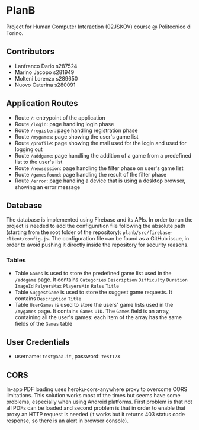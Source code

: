 # PlanB

Project for Human Computer Interaction (02JSKOV) course @ Politecnico di Torino.

## Contributors
- Lanfranco Dario s287524
- Marino Jacopo s281949
- Molteni Lorenzo s289650
- Nuovo Caterina s280091

## Application Routes
- Route `/`: entrypoint of the application
- Route `/login`: page handling login phase
- Route `/register`: page handling registration phase
- Route `/mygames`: page showing the user's game list
- Route `/profile`: page showing the mail used for the login and used for logging out
- Route `/addgame`: page handling the addition of a game from a predefined list to the user's list
- Route `/newsession`: page handling the filter phase on user's game list
- Route `/gamesfound`: page handling the result of the filter phase
- Route `/error`: page handling a device that is using a desktop browser, showing an error message

## Database
The database is implemented using Firebase and its APIs. In order to run the project is needed to add the configuration file following the absolute path (starting from the root folder of the repository): `planb/src/firebase-client/config.js`.
The configuration file can be found as a GitHub issue, in order to avoid pushing it directly inside the repository for security reasons.
### Tables
- Table `Games` is used to store the predefined game list used in the `/addgame` page. It contains `Categories` `Description` `Difficulty` `Duration` `ImageId` `PalyersMax` `PlayersMin` `Rules` `Title`
- Table `SuggestGame` is used to store the suggest game requests. It contains `Description` `Title`
- Table `UserGames` is used to store the users' game lists used in the `/mygames` page. It contains `Games` `UID`. The `Games` field is an array, containing all the user's games: each item of the array has the same fields of the `Games` table

## User Credentials
- username: `test@aaa.it`, password: `test123`

## CORS
In-app PDF loading uses heroku-cors-anywhere proxy to overcome CORS limitations. This solution works most of the times but seems have some problems, especially when using Android platforms. First problem is that not all PDFs can be loaded and second problem is that in order to enable that proxy an HTTP request is needed (it works but it returns 403 status code response, so there is an alert in browser console).
